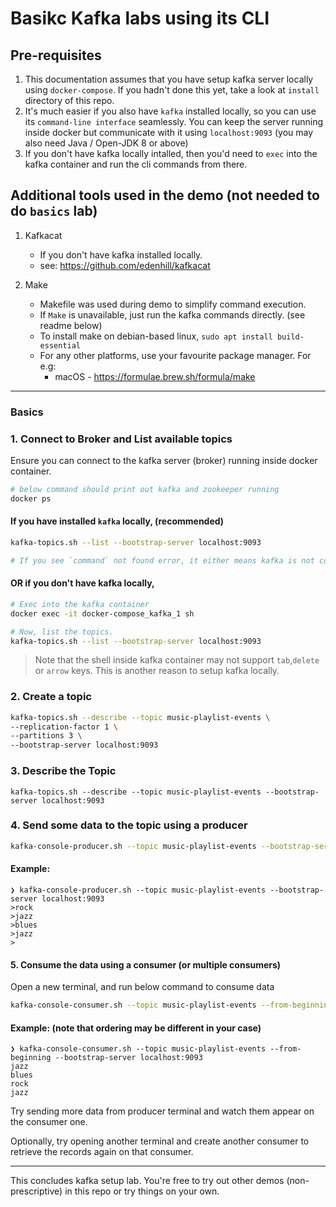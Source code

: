 # Basikc Kafka labs using its CLI 

## Pre-requisites

1. This documentation assumes that you have setup kafka server locally using `docker-compose`. If you hadn't done this yet, take a look at `install` directory of this repo.
2. It's much easier if you also have `kafka` installed locally, so you can use its `command-line interface` seamlessly. You can keep the server running inside docker but communicate with it using `localhost:9093` (you may also need Java / Open-JDK 8 or above)
3. If you don't have kafka locally intalled, then you'd need to `exec` into the kafka container and run the cli commands from there.

## Additional tools used in the demo (not needed to do `basics` lab)

1. Kafkacat 
    * If you don't have kafka installed locally. 
    * see: https://github.com/edenhill/kafkacat

2. Make
    * Makefile was used during demo to simplify command execution.  
    * If `Make` is unavailable, just run the kafka commands directly. (see readme below)
    * To install make on debian-based linux, `sudo apt install build-essential`
    * For any other platforms, use your favourite package manager. For e.g:
        * macOS -  https://formulae.brew.sh/formula/make             
---

### Basics

### 1. Connect to Broker and List available topics 

Ensure you can connect to the kafka server (broker) running inside docker container.

```bash
# below command should print out kafka and zookeeper running
docker ps
```

#### If you have installed `kafka` locally, (recommended)
```bash
kafka-topics.sh --list --bootstrap-server localhost:9093

# If you see `command` not found error, it either means kafka is not correctly installed or it's not added to PATH correctly.
```

#### **OR if you don't** have kafka locally,
```bash
# Exec into the kafka container
docker exec -it docker-compose_kafka_1 sh

# Now, list the topics.
kafka-topics.sh --list --bootstrap-server localhost:9093
```

> Note that the shell inside kafka container may not support `tab`,`delete` or `arrow` keys. This is another reason to setup kafka locally.

### 2. Create a topic

```bash
kafka-topics.sh --describe --topic music-playlist-events \
--replication-factor 1 \
--partitions 3 \
--bootstrap-server localhost:9093
```

### 3. Describe the Topic

```
kafka-topics.sh --describe --topic music-playlist-events --bootstrap-server localhost:9093
```

### 4. Send some data to the topic using a producer

```bash
kafka-console-producer.sh --topic music-playlist-events --bootstrap-server localhost:9093
```

#### Example:

```
❯ kafka-console-producer.sh --topic music-playlist-events --bootstrap-server localhost:9093
>rock
>jazz
>blues
>jazz
>
```

#### 5. Consume the data using a consumer (or multiple consumers)

Open a new terminal, and run below command to consume data

```bash
kafka-console-consumer.sh --topic music-playlist-events --from-beginning --bootstrap-server localhost:9093
```

#### Example: (note that ordering may be different in your case)

```
❯ kafka-console-consumer.sh --topic music-playlist-events --from-beginning --bootstrap-server localhost:9093
jazz
blues
rock
jazz
```

Try sending more data from producer terminal and watch them appear on the consumer one. 

Optionally, try opening another terminal and create another consumer to retrieve the records again on that consumer.

---

This concludes kafka setup lab. You're free to try out other demos (non-prescriptive) in this repo or try things on your own. 